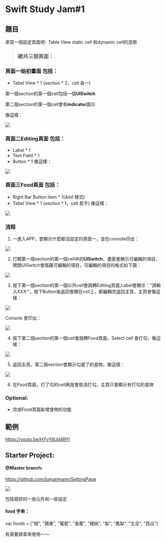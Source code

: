 # Swift Study Jam#1


## 題目

來寫一個設定頁面吧- Table View static cell 和dynamic cell的混用

>  ### 總共三個頁面：
### 頁面一始初畫面 包括：
* Tabel View * 1 (section * 2，cell 各一)

第一個section的第一個cell包括一個**UISwitch**

第二個section的第一個cell會有**indicator**圖示

像這樣：

![](https://i.imgur.com/U1A9Vb4.png)

### 頁面二Editing頁面 包括：
* Label * 1
* Text Field * 1
* Button * 1
像這樣：

![](https://i.imgur.com/QczVvpA.png)

### 頁面三Food頁面 包括：
* Right Bar Button Item * 1(Add 樣式)
* Tabel View * 1 (section * 1，cell 若干)
像這樣：

![](https://i.imgur.com/D058UL5.png)


### 流程
1. 一進入APP，會顯示什麼都沒設定的頁面一，並在console印出：

![](https://i.imgur.com/wxJmlFy.png)

2. 打開第一個section的第一個cell中的**UISwitch**，畫面會顯示可編輯的項目，關閉UISwitch會隱藏可編輯的項目，可編輯的項目的格式如下圖：

![](https://i.imgur.com/KguieJI.png)


3. 按下第一個section的第一個以外cell會跳轉Editing頁面,Label會顯示："請輸入*XXX*:"，按下Button後返回會顯在cell上，都編輯完返回主頁，主頁會像這樣：

![](https://i.imgur.com/PfwGU3k.png)

Console 會印出：

![](https://i.imgur.com/aLW2BiQ.png)


4. 按下第二個section的第一個cell會跳轉Food頁面，Select cell 會打勾，像這樣：

![](https://i.imgur.com/ahI6WMC.png)


5. 返回主頁，第二個section會顯示勾選了的食物，像這樣：

![](https://i.imgur.com/PZLdkQ8.png)

6. 在Food頁面，打了勾的cell再按會取消打勾，主頁只會顯示有打勾的食物

### Optional:
- 完成Food頁面新增食物的功能


## 範例

https://youtu.be/HYyY4Ud4RYI


## Starter Project:

#### @Master branch:
https://github.com/lumanmann/SettingPage

![](https://i.imgur.com/Af9w0dJ.png)

包括寫好的一些元件和一些設定

#### food 字串：
var foods = ["柑", "蘋果", "葡萄", "香蕉", "楊桃", "梨", "鳳梨", "文旦", "西瓜"]


有需要請拿來使用～～



